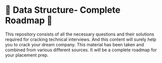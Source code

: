 # 🎁 Data Structure- Complete Roadmap 🎁
This repository consists of all the necessary questions and their solutions required for cracking technical interviews. And this content will surely help you to crack your dream company. This material has been taken and combined from various different sources. It will be a complete roadmap for your placement prep.
